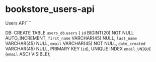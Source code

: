 # bookstore_users-api
Users API````

DB:
CREATE TABLE `users_db`.`users` (
  `id` BIGINT(20) NOT NULL AUTO_INCREMENT,
  `first_name` VARCHAR(45) NULL,
  `last_name` VARCHAR(45) NULL,
  `email` VARCHAR(45) NOT NULL,
  `date_created` VARCHAR(45) NULL,
  PRIMARY KEY (`id`),
  UNIQUE INDEX `email_UNIQUE` (`email` ASC) VISIBLE);